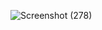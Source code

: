 ![Screenshot (278)](https://github.com/074rey/Warehouse-Inventory-managment/assets/139076850/c820ef25-c752-459d-9da2-f8b7040a1595)

